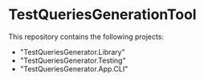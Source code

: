 # TestQueriesGenerationTool

This repository contains the following projects:

- "TestQueriesGenerator.Library"
- "TestQueriesGenerator.Testing"
- "TestQueriesGenerator.App.CLI"

